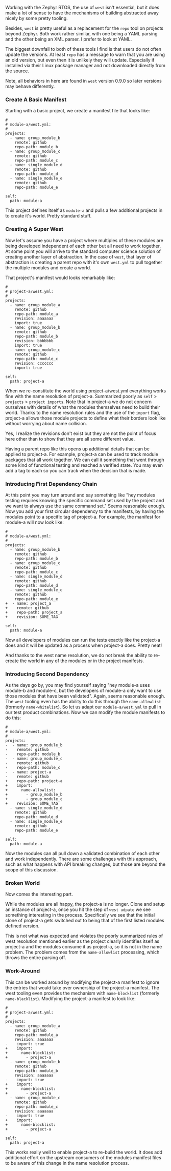 
Working with the Zephyr RTOS, the use of `west` isn't essential, but it does
make a lot of sense to have the mechanisms of building abstracted away nicely
by some pretty tooling.

Besides, `west` is pretty useful as a replacement for the `repo` tool on
projects beyond Zephyr.  Both work rather similar, with one being a YAML
parsing and the other being an XML parser.  I prefer to look at YAML.

The biggest downfall to both of these tools I find is that users do not often
update the versions.  At least `repo` has a message to warn that you are using
an old version, but even then it is unlikely they will update.  Especially if
installed via their Linux package manager and not downloaded directly from the
source.

Note, all behaviors in here are found in `west` version 0.9.0 so later versions
may behave differently.

### Create A Basic Manifest

Starting with a basic project, we create a manifest file that looks like:

```
#
# module-a/west.yml:
#
projects:
  - name: group_module_b
    remote: github
    repo-path: module_b
  - name: group_module_c
    remote: github
    repo-path: module_c
  - name: single_module_d
    remote: github
    repo-path: module_d
  - name: single_module_e
    remote: github
    repo-path: module_e

self:
  path: module-a
```

This project defines itself as `module-a` and pulls a few additional projects
in to create it's world.  Pretty standard stuff.

### Creating A Super West

Now let's assume you have a project where multiples of these modules are being
developed independent of each other but all need to work together.  At some
point you will arrive to the standard computer science solution of creating
another layer of abstraction.  In the case of `west`, that layer of abstraction
is creating a parent repo with it's own `west.yml` to pull together the multiple
modules and create a world.

That project's manifest would looks remarkably like:

```
#
# project-a/west.yml:
#
projects:
  - name: group_module_a
    remote: github
    repo-path: module_a
    revision: aaaaaaa
    import: true
  - name: group_module_b
    remote: github
    repo-path: module_b
    revision: bbbbbbb
    import: true
  - name: group_module_c
    remote: github
    repo-path: module_c
    revision: ccccccc
    import: true

self:
  path: project-a
```

When we re-constitute the world using project-a/west.yml everything works fine
with the name resolution of project-a.  Summarized poorly as `self` >
`projects` > `project imports`.  Note that in project-a we do not concern
ourselves with details of what the modules themselves need to build their
world.  Thanks to the name resolution rules and the use of the `import` flag,
project-a allows those module projects to define what their borders look like
without worrying about name collision.

Yes, I realize the revisions don't exist but they are not the point of focus
here other than to show that they are all some different value.

Having a parent repo like this opens up additional details that can be applied
to project-a.  For example, project-a can be used to track module packages that
all work together.  We can call it something that went through some kind of
functional testing and reached a verified state.  You may even add a tag to each
so you can track when the decision that is made.

### Introducing First Dependency Chain

At this point you may turn around and say something like "hey modules testing
requires knowing the specific command set used by the project and we want to
always use the same command set."  Seems reasonable enough.  Now you add your
first circular dependency to the manifests, by having the modules point to a
specific tag of project-a.  For example, the manifest for module-a will now look
like:

```
#
# module-a/west.yml:
#
projects:
  - name: group_module_b
    remote: github
    repo-path: module_b
  - name: group_module_c
    remote: github
    repo-path: module_c
  - name: single_module_d
    remote: github
    repo-path: module_d
  - name: single_module_e
    remote: github
    repo-path: module_e
+  - name: project_a
+    remote: github
+    repo-path: project_a
+    revision: SOME_TAG

self:
  path: module-a
```

Now all developers of modules can run the tests exactly like the project-a does
and it will be updated as a process when project-a does.  Pretty neat!

And thanks to the west name resolution, we do not break the ability to re-create
the world in any of the modules or in the project manifests.

### Introducing Second Dependency

As the days go by, you may find yourself saying "hey module-a uses module-b and
module-c, but the developers of module-a only want to use those modules that
have been validated".  Again, seems reasonable enough.  The `west` tooling even
has the ability to do this through the `name-allowlist` (formerly
`name-whitelist`).  So let us adapt our `module-a/west.yml` to pull in our test
product combinations.  Now we can modify the module manifests to do this:

```
#
# module-a/west.yml:
#
projects:
-  - name: group_module_b
-    remote: github
-    repo-path: module_b
-  - name: group_module_c
-    remote: github
-    repo-path: module_c
-  - name: project-a
-    remote: github
+    repo-path: project-a
+    import:
+      name-allowlist:
+        - group_module_b
+        - group_module_c
+    revision: SOME_TAG
  - name: single_module_d
    remote: github
    repo-path: module_d
  - name: single_module_e
    remote: github
    repo-path: module_e

self:
  path: module-a
```

Now the modules can all pull down a validated combination of each other and work
independently.  There are some challenges with this approach, such as what
happens with API breaking changes, but those are beyond the scope of this
discussion.

### Broken World

Now comes the interesting part.

While the modules are all happy, the project-a is no longer.  Clone and setup an
instance of project-a, once you hit the step of `west udpate` we see something
interesting in the process.  Specifically we see that the initial clone of
project-a gets switched out to being that of the first listed modules defined version.

This is not what was expected and violates the poorly summarized rules of west
resolution mentioned earlier as the project clearly identifies itself as
project-a and the modules consume it as project-a, so it is not in the name
problem.  The problem comes from the `name-allowlist` processing, which throws
the entire parsing off.

### Work-Around

This can be worked around by modifying the project-a manifest to ignore the
entries that would take over ownership of the project-a manifest.  The west
tooling even provides the mechanism with `name-blocklist` (formerly
`name-blacklist`).  Modifying the project-a manifest to look like:

```
#
# project-a/west.yml:
#
projects:
  - name: group_module_a
    remote: github
    repo-path: module_a
    revision: aaaaaaa
-    import: true
+    import:
+      name-blocklist:
+        - project-a
  - name: group_module_b
    remote: github
    repo-path: module_b
    revision: aaaaaaa
-    import: true
+    import:
+      name-blocklist:
+        - project-a
  - name: group_module_c
    remote: github
    repo-path: module_c
    revision: aaaaaaa
-    import: true
+    import:
+      name-blocklist:
+        - project-a

self:
  path: project-a
```

This works really well to enable project-a to re-build the world.  It does add
additional effort on the upstream consumers of the modules manifest files to be
aware of this change in the name resolution process.
